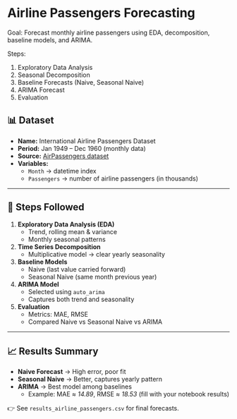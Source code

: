 # Airline Passengers Forecasting 
 
Goal: Forecast monthly airline passengers using EDA, decomposition, baseline models, and ARIMA. 
 
Steps: 
1. Exploratory Data Analysis 
2. Seasonal Decomposition 
3. Baseline Forecasts (Naive, Seasonal Naive) 
4. ARIMA Forecast 
5. Evaluation 

## 📊 Dataset
- **Name:** International Airline Passengers Dataset
- **Period:** Jan 1949 – Dec 1960 (monthly data)
- **Source:** [AirPassengers dataset](https://raw.githubusercontent.com/jbrownlee/Datasets/master/airline-passengers.csv)
- **Variables:** 
  - `Month` → datetime index
  - `Passengers` → number of airline passengers (in thousands)

---

## 🔎 Steps Followed
1. **Exploratory Data Analysis (EDA)**
   - Trend, rolling mean & variance
   - Monthly seasonal patterns
2. **Time Series Decomposition**
   - Multiplicative model → clear yearly seasonality
3. **Baseline Models**
   - Naive (last value carried forward)
   - Seasonal Naive (same month previous year)
4. **ARIMA Model**
   - Selected using `auto_arima`
   - Captures both trend and seasonality
5. **Evaluation**
   - Metrics: MAE, RMSE
   - Compared Naive vs Seasonal Naive vs ARIMA

---

## 📈 Results Summary
- **Naive Forecast** → High error, poor fit
- **Seasonal Naive** → Better, captures yearly pattern
- **ARIMA** → Best model among baselines
  - Example: MAE ≈ *14.89*, RMSE ≈ *18.53* (fill with your notebook results)

👉 See `results_airline_passengers.csv` for final forecasts.

